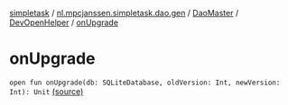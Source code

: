 [simpletask](../../../index.md) / [nl.mpcjanssen.simpletask.dao.gen](../../index.md) / [DaoMaster](../index.md) / [DevOpenHelper](index.md) / [onUpgrade](.)

# onUpgrade

`open fun onUpgrade(db: SQLiteDatabase, oldVersion: Int, newVersion: Int): Unit` [(source)](https://github.com/mpcjanssen/simpletask-android/blob/master/src/main/java/nl/mpcjanssen/simpletask/dao/gen/DaoMaster.java#L53)